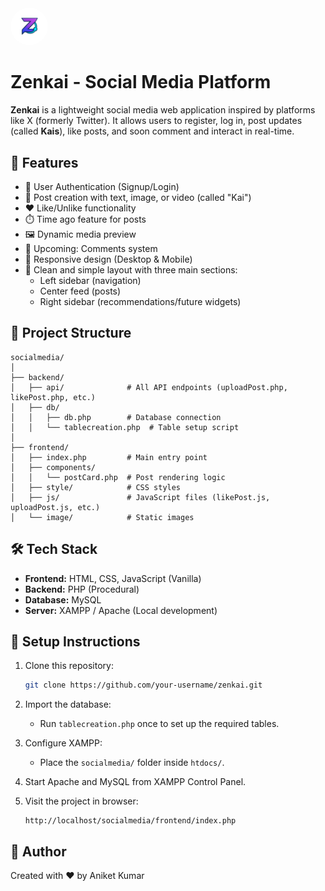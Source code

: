 
# <p>
  <img src="./Frontend/Img/LogoIconLight.png" alt="Zenkai Logo" width="60" style="border-radius: 50%;">
  <h1>Zenkai - Social Media Platform</h1>
</p>



**Zenkai** is a lightweight social media web application inspired by platforms like X (formerly Twitter). It allows users to register, log in, post updates (called **Kais**), like posts, and soon comment and interact in real-time.

## 🧩 Features

- 🔐 User Authentication (Signup/Login)
- 📝 Post creation with text, image, or video (called "Kai")
- ❤️ Like/Unlike functionality
- ⏱️ Time ago feature for posts
- 🖼️ Dynamic media preview
- 💬 Upcoming: Comments system
- 📱 Responsive design (Desktop & Mobile)
- 🎯 Clean and simple layout with three main sections:
  - Left sidebar (navigation)
  - Center feed (posts)
  - Right sidebar (recommendations/future widgets)

## 📁 Project Structure

```
socialmedia/
│
├── backend/
│   ├── api/              # All API endpoints (uploadPost.php, likePost.php, etc.)
│   ├── db/
│   │   ├── db.php        # Database connection
│   │   └── tablecreation.php  # Table setup script
│
├── frontend/
│   ├── index.php         # Main entry point
│   ├── components/
│   │   └── postCard.php  # Post rendering logic
│   ├── style/            # CSS styles
│   ├── js/               # JavaScript files (likePost.js, uploadPost.js, etc.)
│   └── image/            # Static images
```

## 🛠️ Tech Stack

- **Frontend:** HTML, CSS, JavaScript (Vanilla)
- **Backend:** PHP (Procedural)
- **Database:** MySQL
- **Server:** XAMPP / Apache (Local development)

## 🚀 Setup Instructions

1. Clone this repository:
   ```bash
   git clone https://github.com/your-username/zenkai.git
   ```

2. Import the database:
   - Run `tablecreation.php` once to set up the required tables.

3. Configure XAMPP:
   - Place the `socialmedia/` folder inside `htdocs/`.

4. Start Apache and MySQL from XAMPP Control Panel.

5. Visit the project in browser:
   ```
   http://localhost/socialmedia/frontend/index.php
   ```

## 🙌 Author

Created with ❤️ by Aniket Kumar

